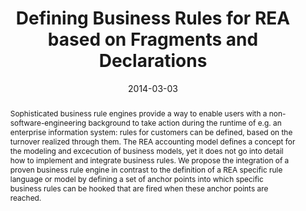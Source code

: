 ---
abstract: 'Sophisticated business rule engines provide a way to enable users with
  a non-software-engineering background to take action during the runtime of e.g.
  an enterprise information system: rules for customers can be defined, based on the
  turnover realized through them. The REA accounting model defines a concept for the
  modeling and excecution of business models, yet it does not go into detail how to
  implement and integrate business rules. We propose the integration of a proven business
  rule engine in contrast to the definition of a REA specific rule language or model
  by defining a set of anchor points into which specific business rules can be hooked
  that are fired when these anchor points are reached.'
authors:
- Bernhard Wally
- Alexandra Mazak
- Dieter Mayrhofer
- Christian Huemer
date: '2014-03-03'
featured: false
publication_types:
- '0'
publishDate: '2014-03-03'
title: Defining Business Rules for REA based on Fragments and Declarations
url_pdf: http://publik.tuwien.ac.at/files/PubDat_227583.pdf
---